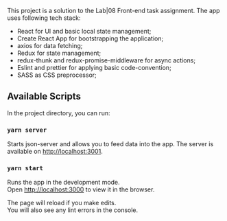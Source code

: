 This project is a solution to the Lab|08 Front-end task assignment. The app uses following tech stack:

* React for UI and basic local state management;
* Create React App for bootstrapping the application;
* axios for data fetching;
* Redux for state management;
* redux-thunk and redux-promise-middleware for async actions;
* Eslint and prettier for applying basic code-convention;
* SASS as CSS preprocessor;


## Available Scripts

In the project directory, you can run:

### `yarn server`

Starts json-server and allows you to feed data into the app. The server is available on [http://localhost:3001](http://localhost:3001).

### `yarn start`

Runs the app in the development mode.<br />
Open [http://localhost:3000](http://localhost:3000) to view it in the browser.

The page will reload if you make edits.<br />
You will also see any lint errors in the console.
